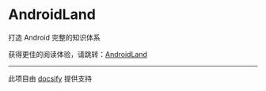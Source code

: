 # AndroidLand
打造 Android 完整的知识体系

获得更佳的阅读体验，请跳转：[AndroidLand](https://lixiaoyu.cc/AndroidLand/)

---

此项目由 [docsify](https://docsify.js.org/#/) 提供支持
